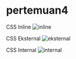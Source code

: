# pertemuan4
CSS Inline
![inline](https://github.com/andreezaEza/pertemuan4/assets/146609210/2629a6fa-c610-4715-866b-9d612e974816)

CSS Eksternal
![eksternal](https://github.com/andreezaEza/pertemuan4/assets/146609210/d6a6cff3-854e-48a0-aec8-a93f28669c6e)

CSS Internal
![internal](https://github.com/andreezaEza/pertemuan4/assets/146609210/e62326cc-ab1a-4898-991d-8d13098821db)

